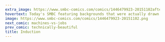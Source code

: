 ```yaml
---
extra_image: https://www.smbc-comics.com/comics/1446479923-20151102after.png
hovertext: Today's SMBC featuring backgrounds that were actually drawn with some care. Wow!
image: https://www.smbc-comics.com/comics/1446479923-20151102.png
next_comic: machines-vs-jobs
prev_comic: technically-beautiful
title: Induction
---
```


